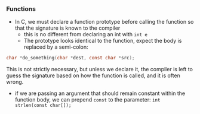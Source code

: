 
### Functions
- In C, we must declare a function prototype before calling the function so that the signature is known to the compiler 
	- this is no different from declaring an int with `int e`
	- The prototype looks identical to the function, expect the body is replaced by a semi-colon:

```c
char *do_something(char *dest, const char *src);
```	

This is not strictly necessary, but unless we declare it, the compiler is left to guess the signature based on how the function is called, and it is often wrong.
- if we are passing an argument that should remain constant within the function body, we can prepend `const` to the parameter: `int strlen(const char[]);`
